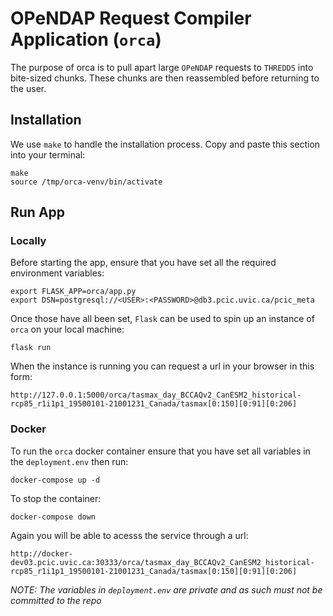 # OPeNDAP Request Compiler Application (`orca`)

The purpose of orca is to pull apart large `OPeNDAP` requests to `THREDDS` into bite-sized chunks. These chunks are then reassembled before returning to the user.

## Installation
We use `make` to handle the installation process. Copy and paste this section into your terminal:
```
make
source /tmp/orca-venv/bin/activate
```

## Run App
### Locally
Before starting the app, ensure that you have set all the required environment variables:
```
export FLASK_APP=orca/app.py
export DSN=postgresql://<USER>:<PASSWORD>@db3.pcic.uvic.ca/pcic_meta
```

Once those have all been set, `Flask` can be used to spin up an instance of `orca` on your local machine:
```
flask run
```

When the instance is running you can request a url in your browser in this form:
```
http://127.0.0.1:5000/orca/tasmax_day_BCCAQv2_CanESM2_historical-rcp85_r1i1p1_19500101-21001231_Canada/tasmax[0:150][0:91][0:206]
```

### Docker
To run the `orca` docker container ensure that you have set all variables in the `deployment.env` then run:
```
docker-compose up -d
```
To stop the container:
```
docker-compose down
```

Again you will be able to acesss the service through a url:
```
http://docker-dev03.pcic.uvic.ca:30333/orca/tasmax_day_BCCAQv2_CanESM2_historical-rcp85_r1i1p1_19500101-21001231_Canada/tasmax[0:150][0:91][0:206]
```

*NOTE: The variables in `deployment.env` are private and as such must not be committed to the repo*
